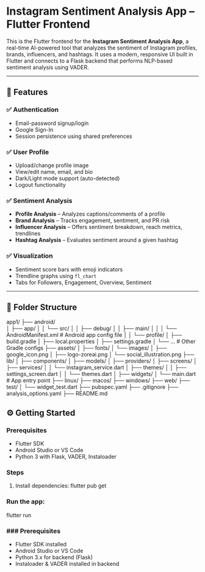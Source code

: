 # Instagram Sentiment Analysis App – Flutter Frontend

This is the Flutter frontend for the **Instagram Sentiment Analysis App**, a real-time AI-powered tool that analyzes the sentiment of Instagram profiles, brands, influencers, and hashtags. It uses a modern, responsive UI built in Flutter and connects to a Flask backend that performs NLP-based sentiment analysis using VADER.

---

## 🌟 Features

### ✅ Authentication
- Email-password signup/login
- Google Sign-In
- Session persistence using shared preferences

### ✅ User Profile
- Upload/change profile image
- View/edit name, email, and bio
- Dark/Light mode support (auto-detected)
- Logout functionality

### ✅ Sentiment Analysis
- **Profile Analysis** – Analyzes captions/comments of a profile
- **Brand Analysis** – Tracks engagement, sentiment, and PR risk
- **Influencer Analysis** – Offers sentiment breakdown, reach metrics, trendlines
- **Hashtag Analysis** – Evaluates sentiment around a given hashtag

### ✅ Visualization
- Sentiment score bars with emoji indicators
- Trendline graphs using `fl_chart`
- Tabs for Followers, Engagement, Overview, Sentiment

---

## 📁 Folder Structure

app1/
├── android/                       
│   ├── app/
│   │   └── src/
│   │       ├── debug/
│   │       ├── main/
│   │       │   └── AndroidManifest.xml    # Android app config file
│   │       └── profile/
│   ├── build.gradle
│   ├── local.properties
│   ├── settings.gradle
│   └── ...                                # Other Gradle configs
├── assets/
│   ├── fonts/
│   └── images/
│       ├── google_icon.png
│       ├── logo-zoreai.png
│       └── social_illustration.png
├── lib/
│   ├── components/
│   ├── models/
│   ├── providers/
│   ├── screens/
│   ├── services/
│   │   └── instagram_service.dart
│   ├── themes/
│   │   ├── settings_screen.dart
│   │   └── themes.dart
│   ├── widgets/
│   └── main.dart                        # App entry point
├── linux/
├── macos/
├── windows/
├── web/
├── test/
│   └── widget_test.dart
├── pubspec.yaml
├── .gitignore
├── analysis_options.yaml
├── README.md

## ⚙️ Getting Started

### Prerequisites

- Flutter SDK
- Android Studio or VS Code
- Python 3 with Flask, VADER, Instaloader

### Steps

1. Install dependencies:
   flutter pub get

### Run the app:
flutter run

### ### Prerequisites

- Flutter SDK installed
- Android Studio or VS Code
- Python 3.x for backend (Flask)
- Instaloader & VADER installed in backend